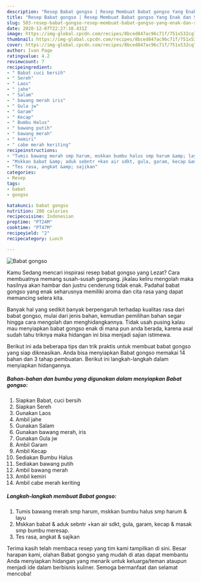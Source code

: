```yaml
---
description: "Resep Babat gongso | Resep Membuat Babat gongso Yang Enak dan Simpel"
title: "Resep Babat gongso | Resep Membuat Babat gongso Yang Enak dan Simpel"
slug: 503-resep-babat-gongso-resep-membuat-babat-gongso-yang-enak-dan-simpel
date: 2020-12-07T22:27:18.431Z
image: https://img-global.cpcdn.com/recipes/8bced847ac96c71f/751x532cq70/babat-gongso-foto-resep-utama.jpg
thumbnail: https://img-global.cpcdn.com/recipes/8bced847ac96c71f/751x532cq70/babat-gongso-foto-resep-utama.jpg
cover: https://img-global.cpcdn.com/recipes/8bced847ac96c71f/751x532cq70/babat-gongso-foto-resep-utama.jpg
author: Ivan Page
ratingvalue: 4.2
reviewcount: 7
recipeingredient:
- " Babat cuci bersih"
- " Sereh"
- " Laos"
- " jahe"
- " Salam"
- " bawang merah iris"
- " Gula jw"
- " Garam"
- " Kecap"
- " Bumbu Halus"
- " bawang putih"
- " bawang merah"
- " kemiri"
- " cabe merah keriting"
recipeinstructions:
- "Tumis bawang merah smp harum, mskkan bumbu halus smp harum &amp; layu"
- "Mskkan babat &amp; aduk sebntr +kan air sdkt, gula, garam, kecap &amp; masak smp bumbu meresap."
- "Tes rasa, angkat &amp; sajikan"
categories:
- Resep
tags:
- babat
- gongso

katakunci: babat gongso 
nutrition: 280 calories
recipecuisine: Indonesian
preptime: "PT24M"
cooktime: "PT47M"
recipeyield: "2"
recipecategory: Lunch

---
```



![Babat gongso](https://img-global.cpcdn.com/recipes/8bced847ac96c71f/751x532cq70/babat-gongso-foto-resep-utama.jpg)

Kamu Sedang mencari inspirasi resep babat gongso yang Lezat? Cara membuatnya memang susah-susah gampang. jikalau keliru mengolah maka hasilnya akan hambar dan justru cenderung tidak enak. Padahal babat gongso yang enak seharusnya memiliki aroma dan cita rasa yang dapat memancing selera kita.



Banyak hal yang sedikit banyak berpengaruh terhadap kualitas rasa dari babat gongso, mulai dari jenis bahan, kemudian pemilihan bahan segar hingga cara mengolah dan menghidangkannya. Tidak usah pusing kalau mau menyiapkan babat gongso enak di mana pun anda berada, karena asal sudah tahu triknya maka hidangan ini bisa menjadi sajian istimewa.


Berikut ini ada beberapa tips dan trik praktis untuk membuat babat gongso yang siap dikreasikan. Anda bisa menyiapkan Babat gongso memakai 14 bahan dan 3 tahap pembuatan. Berikut ini langkah-langkah dalam menyiapkan hidangannya.

<!--inarticleads1-->

##### Bahan-bahan dan bumbu yang digunakan dalam menyiapkan Babat gongso:

1. Siapkan  Babat, cuci bersih
1. Siapkan  Sereh
1. Gunakan  Laos
1. Ambil  jahe
1. Gunakan  Salam
1. Gunakan  bawang merah, iris
1. Gunakan  Gula jw
1. Ambil  Garam
1. Ambil  Kecap
1. Sediakan  Bumbu Halus
1. Sediakan  bawang putih
1. Ambil  bawang merah
1. Ambil  kemiri
1. Ambil  cabe merah keriting




<!--inarticleads2-->

##### Langkah-langkah membuat Babat gongso:

1. Tumis bawang merah smp harum, mskkan bumbu halus smp harum &amp; layu
1. Mskkan babat &amp; aduk sebntr +kan air sdkt, gula, garam, kecap &amp; masak smp bumbu meresap.
1. Tes rasa, angkat &amp; sajikan




Terima kasih telah membaca resep yang tim kami tampilkan di sini. Besar harapan kami, olahan Babat gongso yang mudah di atas dapat membantu Anda menyiapkan hidangan yang menarik untuk keluarga/teman ataupun menjadi ide dalam berbisnis kuliner. Semoga bermanfaat dan selamat mencoba!
